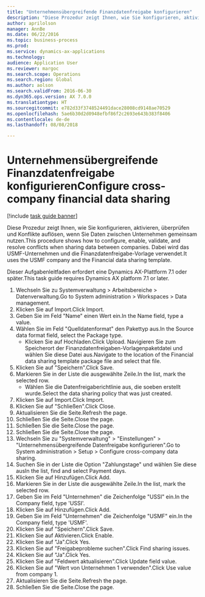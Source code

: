 ```yaml
--- 
title: "Unternehmensübergreifende Finanzdatenfreigabe konfigurieren"
description: "Diese Prozedur zeigt Ihnen, wie Sie konfigurieren, aktivieren, überprüfen und Konflikte auflösen, wenn Sie Daten zwischen Unternehmen gemeinsam nutzen."
author: aprilolson
manager: AnnBe
ms.date: 06/22/2016
ms.topic: business-process
ms.prod: 
ms.service: dynamics-ax-applications
ms.technology: 
audience: Application User
ms.reviewer: margoc
ms.search.scope: Operations
ms.search.region: Global
ms.author: aolson
ms.search.validFrom: 2016-06-30
ms.dyn365.ops.version: AX 7.0.0
ms.translationtype: HT
ms.sourcegitcommit: e782d33f3748524491dace28008cd9148ae70529
ms.openlocfilehash: 5ae6b30d2d0948efbf86f2c2693e643b383f8406
ms.contentlocale: de-de
ms.lasthandoff: 08/08/2018

---
```

# <a name="configure-cross-company-financial-data-sharing"></a><span data-ttu-id="28d7a-103">Unternehmensübergreifende Finanzdatenfreigabe konfigurieren</span><span class="sxs-lookup"><span data-stu-id="28d7a-103">Configure cross-company financial data sharing</span></span>

[!include [task guide banner](../../includes/task-guide-banner.md)]

<span data-ttu-id="28d7a-104">Diese Prozedur zeigt Ihnen, wie Sie konfigurieren, aktivieren, überprüfen und Konflikte auflösen, wenn Sie Daten zwischen Unternehmen gemeinsam nutzen.</span><span class="sxs-lookup"><span data-stu-id="28d7a-104">This procedure shows how to configure, enable, validate, and resolve conflicts when sharing data between companies.</span></span> <span data-ttu-id="28d7a-105">Dabei wird das USMF-Unternehmen und die Finanzdatenfreigabe-Vorlage verwendet.</span><span class="sxs-lookup"><span data-stu-id="28d7a-105">It uses the USMF company and the Financial data sharing template.</span></span>



<span data-ttu-id="28d7a-106">Dieser Aufgabenleitfaden erfordert eine Dynamics AX-Plattform 7.1 oder später.</span><span class="sxs-lookup"><span data-stu-id="28d7a-106">This task guide requires Dynamics AX platform 7.1 or later.</span></span>

1. <span data-ttu-id="28d7a-107">Wechseln Sie zu Systemverwaltung > Arbeitsbereiche > Datenverwaltung.</span><span class="sxs-lookup"><span data-stu-id="28d7a-107">Go to System administration > Workspaces > Data management.</span></span>
2. <span data-ttu-id="28d7a-108">Klicken Sie auf Import.</span><span class="sxs-lookup"><span data-stu-id="28d7a-108">Click Import.</span></span>
3. <span data-ttu-id="28d7a-109">Geben Sie im Feld "Name" einen Wert ein.</span><span class="sxs-lookup"><span data-stu-id="28d7a-109">In the Name field, type a value.</span></span>
4. <span data-ttu-id="28d7a-110">Wählen Sie im Feld "Quelldatenformat" den Pakettyp aus.</span><span class="sxs-lookup"><span data-stu-id="28d7a-110">In the Source data format field, select the Package type.</span></span>
    * <span data-ttu-id="28d7a-111">Klicken Sie auf Hochladen.</span><span class="sxs-lookup"><span data-stu-id="28d7a-111">Click Upload.</span></span> <span data-ttu-id="28d7a-112">Navigieren Sie zum Speicherort der Finanzdatenfreigaben-Vorlagenpaketdatei und wählen Sie diese Datei aus.</span><span class="sxs-lookup"><span data-stu-id="28d7a-112">Navigate to the location of the Financial data sharing template package file and select that file.</span></span>  
5. <span data-ttu-id="28d7a-113">Klicken Sie auf "Speichern".</span><span class="sxs-lookup"><span data-stu-id="28d7a-113">Click Save.</span></span>
6. <span data-ttu-id="28d7a-114">Markieren Sie in der Liste die ausgewählte Zeile.</span><span class="sxs-lookup"><span data-stu-id="28d7a-114">In the list, mark the selected row.</span></span>
    * <span data-ttu-id="28d7a-115">Wählen Sie die Datenfreigaberichtlinie aus, die soeben erstellt wurde.</span><span class="sxs-lookup"><span data-stu-id="28d7a-115">Select the data sharing policy that was just created.</span></span>  
7. <span data-ttu-id="28d7a-116">Klicken Sie auf Import.</span><span class="sxs-lookup"><span data-stu-id="28d7a-116">Click Import.</span></span>
8. <span data-ttu-id="28d7a-117">Klicken Sie auf "Schließen".</span><span class="sxs-lookup"><span data-stu-id="28d7a-117">Click Close.</span></span>
9. <span data-ttu-id="28d7a-118">Aktualisieren Sie die Seite.</span><span class="sxs-lookup"><span data-stu-id="28d7a-118">Refresh the page.</span></span>
10. <span data-ttu-id="28d7a-119">Schließen Sie die Seite.</span><span class="sxs-lookup"><span data-stu-id="28d7a-119">Close the page.</span></span>
11. <span data-ttu-id="28d7a-120">Schließen Sie die Seite.</span><span class="sxs-lookup"><span data-stu-id="28d7a-120">Close the page.</span></span>
12. <span data-ttu-id="28d7a-121">Schließen Sie die Seite.</span><span class="sxs-lookup"><span data-stu-id="28d7a-121">Close the page.</span></span>
13. <span data-ttu-id="28d7a-122">Wechseln Sie zu "Systemverwaltung" > "Einstellungen" > "Unternehmensübergreifende Datenfreigabe konfigurieren".</span><span class="sxs-lookup"><span data-stu-id="28d7a-122">Go to System administration > Setup > Configure cross-company data sharing.</span></span>
14. <span data-ttu-id="28d7a-123">Suchen Sie in der Liste die Option "Zahlungstage" und wählen Sie diese aus</span><span class="sxs-lookup"><span data-stu-id="28d7a-123">In the list, find and select Payment days.</span></span>
15. <span data-ttu-id="28d7a-124">Klicken Sie auf Hinzufügen.</span><span class="sxs-lookup"><span data-stu-id="28d7a-124">Click Add.</span></span>
16. <span data-ttu-id="28d7a-125">Markieren Sie in der Liste die ausgewählte Zeile.</span><span class="sxs-lookup"><span data-stu-id="28d7a-125">In the list, mark the selected row.</span></span>
17. <span data-ttu-id="28d7a-126">Geben Sie im Feld "Unternehmen" die Zeichenfolge "USSI" ein.</span><span class="sxs-lookup"><span data-stu-id="28d7a-126">In the Company field, type 'USSI'.</span></span>
18. <span data-ttu-id="28d7a-127">Klicken Sie auf Hinzufügen.</span><span class="sxs-lookup"><span data-stu-id="28d7a-127">Click Add.</span></span>
19. <span data-ttu-id="28d7a-128">Geben Sie im Feld "Unternehmen" die Zeichenfolge "USMF" ein.</span><span class="sxs-lookup"><span data-stu-id="28d7a-128">In the Company field, type 'USMF'.</span></span>
20. <span data-ttu-id="28d7a-129">Klicken Sie auf "Speichern".</span><span class="sxs-lookup"><span data-stu-id="28d7a-129">Click Save.</span></span>
21. <span data-ttu-id="28d7a-130">Klicken Sie auf Aktivieren.</span><span class="sxs-lookup"><span data-stu-id="28d7a-130">Click Enable.</span></span>
22. <span data-ttu-id="28d7a-131">Klicken Sie auf "Ja".</span><span class="sxs-lookup"><span data-stu-id="28d7a-131">Click Yes.</span></span>
23. <span data-ttu-id="28d7a-132">Klicken Sie auf "Freigabeprobleme suchen".</span><span class="sxs-lookup"><span data-stu-id="28d7a-132">Click Find sharing issues.</span></span>
24. <span data-ttu-id="28d7a-133">Klicken Sie auf "Ja".</span><span class="sxs-lookup"><span data-stu-id="28d7a-133">Click Yes.</span></span>
25. <span data-ttu-id="28d7a-134">Klicken Sie auf "Feldwert aktualisieren".</span><span class="sxs-lookup"><span data-stu-id="28d7a-134">Click Update field value.</span></span>
26. <span data-ttu-id="28d7a-135">Klicken Sie auf "Wert von Unternehmen 1 verwenden".</span><span class="sxs-lookup"><span data-stu-id="28d7a-135">Click Use value from company 1.</span></span>
27. <span data-ttu-id="28d7a-136">Aktualisieren Sie die Seite.</span><span class="sxs-lookup"><span data-stu-id="28d7a-136">Refresh the page.</span></span>
28. <span data-ttu-id="28d7a-137">Schließen Sie die Seite.</span><span class="sxs-lookup"><span data-stu-id="28d7a-137">Close the page.</span></span>


